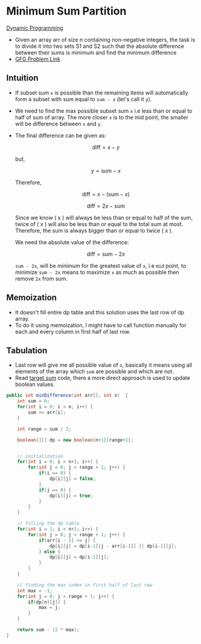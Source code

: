 # Minimum Sum Partition

[Dynamic Programming](DynamicProgramming.md)

-   Given an array arr of size n containing non-negative integers, the task is to divide it into two sets S1 and S2 such that the absolute difference between their sums is minimum and find the minimum difference
-   [GFG Problem Link](https://www.geeksforgeeks.org/problems/minimum-sum-partition3317/1?itm_source=geeksforgeeks&itm_medium=article&itm_campaign=practice_card)

## Intuition

-   If subset sum `x` is possible than the remaining items will automatically form a subset with sum equal to `sum - x` (let's call it `y`).
-   We need to find the max possible subset sum `x` i.e less than or equal to half of sum of array. The more closer `x` is to the mid point, the smaller will be difference between `x` and `y`.
-   The final difference can be given as:

    $$
    \text{diff} = x - y
    $$

    but,

    $$
    y = \text{sum} - x
    $$

    Therefore,

    $$
    \text{diff} = x - (\text{sum} - x)
    $$

    $$
    \text{diff} = 2x - \text{sum}
    $$

    Since we know \( x \) will always be less than or equal to half of the sum, twice of \( x \) will also be less than or equal to the total sum at most. Therefore, the sum is always bigger than or equal to twice \( x \).

    We need the absolute value of the difference:

    $$
    \text{diff} = \text{sum} - 2x
    $$

    `sum - 2x`, will be minimum for the greatest value of `x`, i.e `mid` point, to minimize `sum - 2x` means to maximize `x` as much as possible then remove `2x` from sum.

## Memoization

-   It doesn't fill entire dp table and this solution uses the last row of dp array.
-   To do it using memoization, I might have to call function manually for each and every column in first half of last row.

## Tabulation

-   Last row will give me all possible value of `x`, basically it means using all elements of the array which `sum` are possible and which are not.
-   Read [target sum](./targetSum.md) code, there a more direct approach is used to update boolean values.

```java
public int minDifference(int arr[], int n)	{
    int sum = 0;
    for(int i = 0; i < n; i++) {
        sum += arr[i];
    }

    int range = sum / 2;

    boolean[][] dp = new boolean[n+1][range+1];


    // initialization
    for(int i = 0; i < n+1; i++) {
        for(int j = 0; j < range + 1; j++) {
            if(i == 0) {
                dp[i][j] = false;
            }
            if(j == 0) {
                dp[i][j] = true;
            }
        }
    }

    // filling the dp table
    for(int i = 1; i < n+1; i++) {
        for(int j = 0; j < range + 1; j++) {
            if(arr[i - 1] <= j) {
                dp[i][j] = dp[i-1][j - arr[i-1]] || dp[i-1][j];
            } else {
                dp[i][j] = dp[i-1][j];
            }
        }
    }

    // finding the max index in first half of last row
    int max = -1;
    for(int j = 0; j < range + 1; j++) {
        if(dp[n][j]) {
            max = j;
        }
    }

    return sum - (2 * max);
}
```
